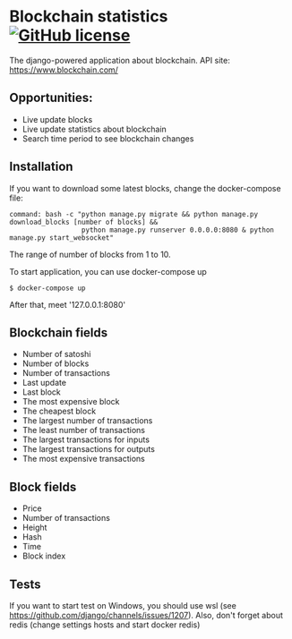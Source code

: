 # Blockchain statistics [![GitHub license](https://img.shields.io/badge/license-MIT-blue.svg)](https://github.com/izveigor/blockchain-statistics/blob/main/LICENSE)
The django-powered application about blockchain.
API site: https://www.blockchain.com/
## Opportunities:
* Live update blocks
* Live update statistics about blockchain
* Search time period to see blockchain changes
## Installation
If you want to download some latest blocks, change the docker-compose file:
```
command: bash -c "python manage.py migrate && python manage.py download_blocks [number of blocks] && 
                  python manage.py runserver 0.0.0.0:8080 & python manage.py start_websocket"
```
The range of number of blocks from 1 to 10.

To start application, you can use docker-compose up
```
$ docker-compose up
```
After that, meet '127.0.0.1:8080'

## Blockchain fields
* Number of satoshi
* Number of blocks
* Number of transactions
* Last update
* Last block
* The most expensive block
* The cheapest block
* The largest number of transactions
* The least number of transactions
* The largest transactions for inputs
* The largest transactions for outputs
* The most expensive transactions

## Block fields
* Price
* Number of transactions
* Height
* Hash
* Time
* Block index

## Tests
If you want to start test on Windows, you should use wsl (see https://github.com/django/channels/issues/1207).
Also, don't forget about redis (change settings hosts and start docker redis)
